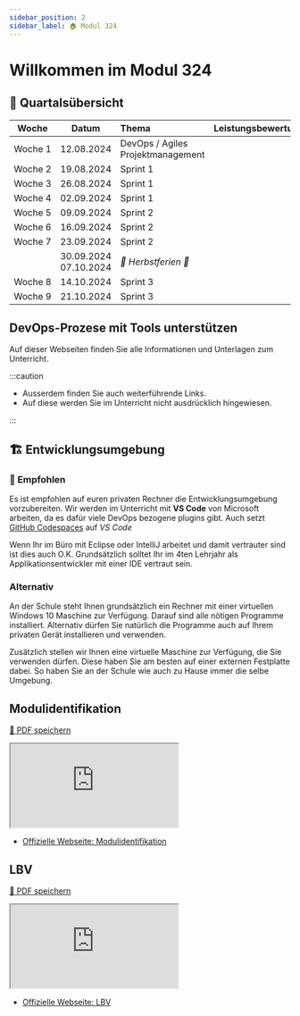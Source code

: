 ```yaml
---
sidebar_position: 2
sidebar_label: 🏠 Modul 324
---
```


# Willkommen im Modul 324

## :calendar: Quartalsübersicht

|    Woche     |            Datum            | Thema                             | Leistungsbewertung |
| :----------: | :-------------------------: | :-------------------------------- | :----------------- |
| Woche&nbsp;1 |         12.08.2024          | DevOps / Agiles Projektmanagement |                    |
| Woche&nbsp;2 |         19.08.2024          | Sprint 1                          |                    |
| Woche&nbsp;3 |         26.08.2024          | Sprint 1                          |                    |
| Woche&nbsp;4 |         02.09.2024          | Sprint 1                          |                    |
| Woche&nbsp;5 |         09.09.2024          | Sprint 2                          |                    |
| Woche&nbsp;6 |         16.09.2024          | Sprint 2                          |                    |
| Woche&nbsp;7 |         23.09.2024          | Sprint 2                          |                    |
|              | 30.09.2024 <br/> 07.10.2024 | _:star2: Herbstferien :star2:_    |                    |
| Woche&nbsp;8 |         14.10.2024          | Sprint 3                          |                    |
| Woche&nbsp;9 |         21.10.2024          | Sprint 3                          |                    |

## DevOps-Prozese mit Tools unterstützen

Auf dieser Webseiten finden Sie alle Informationen und Unterlagen zum
Unterricht.

:::caution

- Ausserdem finden Sie auch weiterführende Links.
- Auf diese werden Sie im Unterricht nicht ausdrücklich hingewiesen.

:::

## :building_construction: Entwicklungsumgebung

### :star2: Empfohlen

Es ist empfohlen auf euren privaten Rechner die Entwicklungsumgebung
vorzubereiten. Wir werden im Unterricht mit **VS Code** von Microsoft arbeiten,
da es dafür viele DevOps bezogene plugins gibt. Auch setzt
[GitHub Codespaces](https://github.com/features/codespaces) auf _VS Code_

Wenn Ihr im Büro mit Eclipse oder IntelliJ arbeitet und damit vertrauter sind
ist dies auch O.K. Grundsätzlich solltet Ihr im 4ten Lehrjahr als
Applikationsentwickler mit einer IDE vertraut sein.

### Alternativ

An der Schule steht Ihnen grundsätzlich ein Rechner mit einer virtuellen Windows
10 Maschine zur Verfügung. Darauf sind alle nötigen Programme installiert.
Alternativ dürfen Sie natürlich die Programme auch auf Ihrem privaten Gerät
installieren und verwenden.

Zusätzlich stellen wir Ihnen eine virtuelle Maschine zur Verfügung, die Sie
verwenden dürfen. Diese haben Sie am besten auf einer externen Festplatte dabei.
So haben Sie an der Schule wie auch zu Hause immer die selbe Umgebung.

## Modulidentifikation

[:floppy_disk: PDF speichern](https://modulbaukasten.ch/Module/319_1_Applikationen%20entwerfen%20und%20implementieren.pdf)

<iframe src="https://modulbaukasten.ch/Module/324_1_DevOps-Prozesse%20mit%20Tools%20unterst%C3%BCtzen.pdf"></iframe>

- [Offizielle Webseite: Modulidentifikation](https://www.modulbaukasten.ch/module/324)

## LBV

[:floppy_disk: PDF speichern](https://www.modulbaukasten.ch/Module/319_1_Applikationen%20entwerfen%20und%20implementieren.pdf)

<iframe src="https://modulbaukasten.ch/Module/324_1_DevOps-Prozesse%20mit%20Tools%20unterst%C3%BCtzen.pdf"></iframe>

- [Offizielle Webseite: LBV](https://www.modulbaukasten.ch/module/324/2/de-DE?lbv=0)
